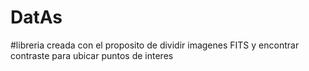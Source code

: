 # DatAs

#libreria creada con el proposito de dividir imagenes FITS y encontrar contraste para ubicar puntos de interes
